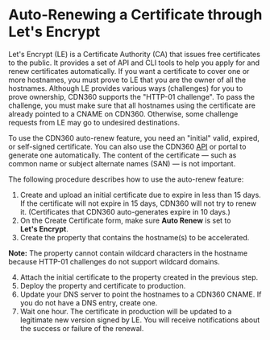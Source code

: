 # Auto-Renewing a Certificate through Let's Encrypt

Let's Encrypt (LE) is a Certificate Authority (CA) that issues free certificates to the public. It provides a set of API and CLI tools to help you apply for and renew certificates automatically. If you want a certificate to cover one or more hostnames, you must prove to LE that you are the owner of all the hostnames. Although LE provides various ways (challenges) for you to prove ownership, CDN360 supports the "HTTP-01 challenge". To pass the challenge, you must make sure that all hostnames using the certificate are already pointed to a CNAME on CDN360. Otherwise, some challenge requests from LE may go to undesired destinations.

To use the CDN360 auto-renew feature, you need an "initial" valid, expired, or self-signed certificate. You can also use the CDN360 [API](</apidocs>) or portal to generate one automatically. The content of the certificate — such as common name or subject alternate names (SAN) — is not important.

The following procedure describes how to use the auto-renew feature:

1. Create and upload an initial certificate due to expire in less than 15 days. If the certificate will not expire in 15 days, CDN360 will not try to renew it. (Certificates that CDN360 auto-generates expire in 10 days.)
2. On the Create Certificate form, make sure **Auto Renew** is set to **Let's Encrypt**.
3. Create the property that contains the hostname(s) to be accelerated. 

**Note:** The property cannot contain wildcard characters in the hostname because HTTP-01 challenges do not support wildcard domains.

4. Attach the initial certificate to the property created in the previous step.
5. Deploy the property and certificate to production.
6. Update your DNS server to point the hostnames to a CDN360 CNAME. If you do not have a DNS entry, create one.
7. Wait one hour. The certificate in production will be updated to a legitimate new version signed by LE. You will receive notifications about the success or failure of the renewal.
